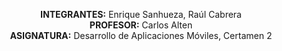 <p align="center">
  <b>INTEGRANTES:</b> Enrique Sanhueza, Raúl Cabrera<br>
  <b>PROFESOR:</b> Carlos Alten<br>
  <b>ASIGNATURA:</b> Desarrollo de Aplicaciones Móviles, Certamen 2
</p>
